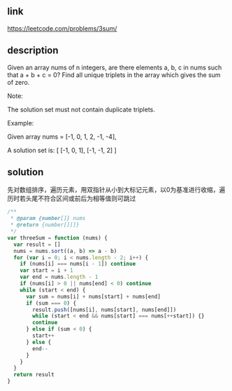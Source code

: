 ## link

https://leetcode.com/problems/3sum/

## description

Given an array nums of n integers, are there elements a, b, c in nums such that a + b + c = 0? Find all unique triplets in the array which gives the sum of zero.

Note:

The solution set must not contain duplicate triplets.

Example:

Given array nums = [-1, 0, 1, 2, -1, -4],

A solution set is:
[
  [-1, 0, 1],
  [-1, -1, 2]
]

## solution

先对数组排序，遍历元素，用双指针从小到大标记元素，以0为基准进行收缩，遍历时若头尾不符合区间或前后为相等值则可跳过

```javascript
/**
 * @param {number[]} nums
 * @return {number[][]}
 */
var threeSum = function (nums) {
  var result = []
  nums = nums.sort((a, b) => a - b)
  for (var i = 0; i < nums.length - 2; i++) {
    if (nums[i] === nums[i - 1]) continue
    var start = i + 1
    var end = nums.length - 1
    if (nums[i] > 0 || nums[end] < 0) continue
    while (start < end) {
      var sum = nums[i] + nums[start] + nums[end]
      if (sum === 0) {
        result.push([nums[i], nums[start], nums[end]])
        while (start < end && nums[start] === nums[++start]) {}
        continue
      } else if (sum < 0) {
        start++
      } else {
        end--
      }
    }
  }
  return result
}
```

